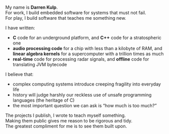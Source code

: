 My name is **Darren Kulp**.  
For work, I build embedded software for systems that must not fail.  
For play, I build software that teaches me something new.

I have written:
- **C** code for an underground platform, and **C++** code for a stratospheric one
- **audio processing code** for a chip with less than a kilobyte of RAM, and **linear algebra kernels** for a supercomputer with a trillion times as much
- **real-time** code for processing radar signals, and **offline** code for translating JVM bytecode

I believe that:
- complex computing systems introduce creeping fragility into everyday life
- history will judge harshly our reckless use of unsafe programming languages (the heritage of C)
- the most important question we can ask is “how much is too much?”

The projects I publish, I wrote to teach myself something.  
Making them public gives me reason to be rigorous and tidy.  
The greatest compliment for me is to see them built upon.
